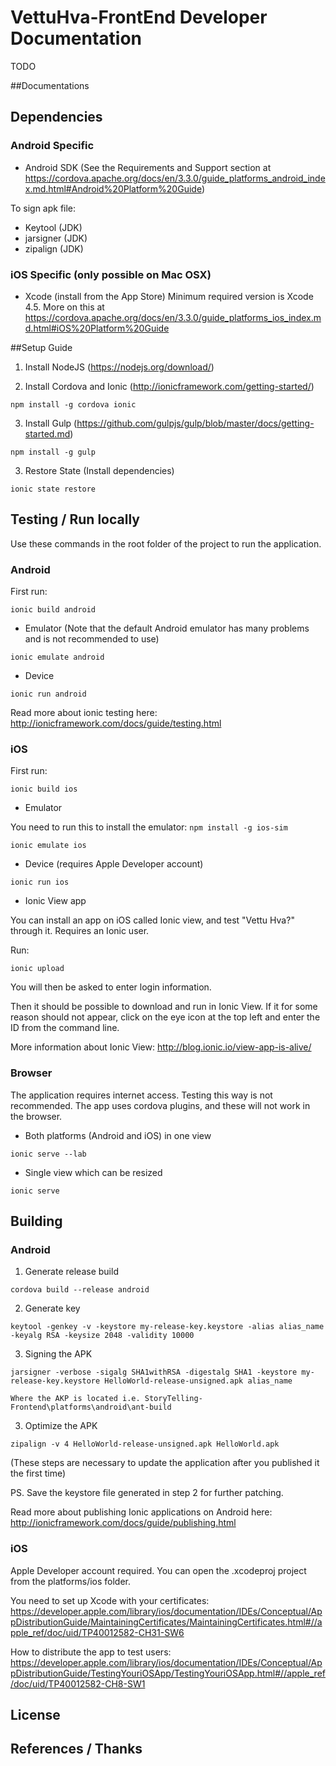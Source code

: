# VettuHva-FrontEnd Developer Documentation

TODO

##Documentations

## Dependencies

### Android Specific 
* Android SDK (See the Requirements and Support section at https://cordova.apache.org/docs/en/3.3.0/guide_platforms_android_index.md.html#Android%20Platform%20Guide)

To sign apk file:
* Keytool (JDK)
* jarsigner (JDK)
* zipalign (JDK)

### iOS Specific (only possible on Mac OSX)
* Xcode (install from the App Store)
	Minimum required version is Xcode 4.5. More on this at https://cordova.apache.org/docs/en/3.3.0/guide_platforms_ios_index.md.html#iOS%20Platform%20Guide


##Setup Guide

1. Install NodeJS (https://nodejs.org/download/)

2. Install Cordova and Ionic (http://ionicframework.com/getting-started/) 

  ```npm install -g cordova ionic```
  
3. Install Gulp (https://github.com/gulpjs/gulp/blob/master/docs/getting-started.md)

  ```npm install -g gulp```
  
3. Restore State (Install dependencies)

  ```ionic state restore```

  
## Testing / Run locally

Use these commands in the root folder of the project to run the application.

### Android

First run:

```ionic build android```

* Emulator (Note that the default Android emulator has many problems and is not recommended to use)

 ```ionic emulate android```

* Device

 ```ionic run android```

Read more about ionic testing here: http://ionicframework.com/docs/guide/testing.html

### iOS

First run:

```ionic build ios```

* Emulator

You need to run this to install the emulator: ```npm install -g ios-sim```

```ionic emulate ios```

* Device (requires Apple Developer account)

```ionic run ios```

* Ionic View app

You can install an app on iOS called Ionic view, and test "Vettu Hva?" through it. 
Requires an Ionic user. 

Run: 

```ionic upload```

You will then be asked to enter login information. 

Then it should be possible to download and run in Ionic View. If it for some reason should not appear, click on the eye icon at the top left and enter the ID from the command line. 

More information about Ionic View: http://blog.ionic.io/view-app-is-alive/

### Browser 

The application requires internet access.
Testing this way is not recommended. The app uses cordova plugins, and these will not work in the browser. 

* Both platforms (Android and iOS) in one view

 ```ionic serve --lab```
 
* Single view which can be resized

 ```ionic serve```


## Building
  
### Android

1. Generate release build

  ```cordova build --release android ``` 

2. Generate key

  ```keytool -genkey -v -keystore my-release-key.keystore -alias alias_name -keyalg RSA -keysize 2048 -validity 10000 ``` 
  
3. Signing the APK

  ```jarsigner -verbose -sigalg SHA1withRSA -digestalg SHA1 -keystore my-release-key.keystore HelloWorld-release-unsigned.apk alias_name ``` 
  
    Where the AKP is located i.e. StoryTelling-Frontend\platforms\android\ant-build

3. Optimize the APK

  ```zipalign -v 4 HelloWorld-release-unsigned.apk HelloWorld.apk```  

(These steps are necessary to update the application after you published it the first time) 

PS. Save the keystore file generated in step 2 for further patching.

Read more about publishing Ionic applications on Android here: http://ionicframework.com/docs/guide/publishing.html

### iOS
Apple Developer account required. You can open the .xcodeproj project from the platforms/ios folder. 

You need to set up Xcode with your certificates: 
https://developer.apple.com/library/ios/documentation/IDEs/Conceptual/AppDistributionGuide/MaintainingCertificates/MaintainingCertificates.html#//apple_ref/doc/uid/TP40012582-CH31-SW6

How to distribute the app to test users:
https://developer.apple.com/library/ios/documentation/IDEs/Conceptual/AppDistributionGuide/TestingYouriOSApp/TestingYouriOSApp.html#//apple_ref/doc/uid/TP40012582-CH8-SW1

## License
## References / Thanks
